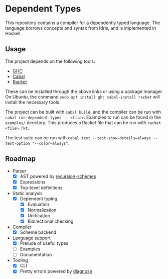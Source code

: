 # Dependent Types

This repository contains a compiler for a dependently typed language.
The language borrows concepts and syntax from Idris, and is implemented in Haskell.

## Usage

The project depends on the following tools:

- [GHC](https://www.haskell.org/ghc/)
- [Cabal](https://www.haskell.org/cabal/)
- [Racket](https://racket-lang.org/)

These can be installed through the above links or using a package manager.
On Ubuntu, the command `sudo apt install ghc cabal-install racket` will install the necessary tools.

The project can be built with `cabal build`, and the compiler can be run with `cabal run dependent-types -- <file>`.
Examples to run can be found in the `examples/` directory.
This produces a Racket file that can be run with `racket <file>.rkt`.

The test suite can be run with `cabal test --test-show-details=always --test-option "--color=always"`.

## Roadmap

- Parser
  - [x] AST powered by [recursion-schemes](https://hackage.haskell.org/package/recursion-schemes)
  - [x] Expressions
  - [x] Top-level definitions
- Static analysis
  - [x] Dependent typing
    - [x] Evaluation
    - [x] Normalization
    - [x] Unification
    - [x] Bidirectional checking
- Compiler
  - [x] Scheme backend
- Language support
  - [x] Prelude of useful types
  - [ ] Examples
  - [ ] Documentation
- Tooling
  - [x] CLI
  - [x] Pretty errors powered by [diagnose](https://hackage.haskell.org/package/diagnose)
